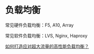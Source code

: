 # 负载均衡

常见硬件负载均衡：F5, A10, Array

常见软件负载均衡：LVS, Nginx, Haproxy

[如何打造应对超大流量的高性能负载均衡？](http://dbaplus.cn/news-141-1614-1.html)
